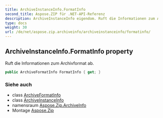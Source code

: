 ```yaml
---
title: ArchiveInstanceInfo.FormatInfo
second_title: Aspose.ZIP für .NET-API-Referenz
description: ArchiveInstanceInfo eigendom. Ruft die Informationen zum Archivformat ab.
type: docs
weight: 30
url: /de/net/aspose.zip.archiveinfo/archiveinstanceinfo/formatinfo/
---
```

## ArchiveInstanceInfo.FormatInfo property

Ruft die Informationen zum Archivformat ab.

```csharp
public ArchiveFormatInfo FormatInfo { get; }
```

### Siehe auch

* class [ArchiveFormatInfo](../../archiveformatinfo/)
* class [ArchiveInstanceInfo](../)
* namensraum [Aspose.Zip.ArchiveInfo](../../archiveinstanceinfo/)
* Montage [Aspose.Zip](../../../)


